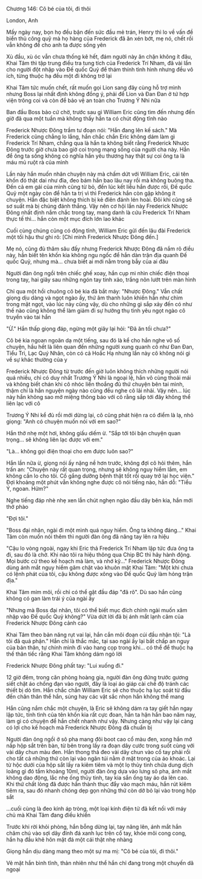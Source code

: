 




Chương 146: Cô bé của tôi, đi thôi

London, Anh

Mấy ngày nay, bọn họ đều bận đến sức đầu mẻ trán, Henry thì lo về vấn đề biển thủ công quỹ mà họ hàng của Frederick đã ăn xén bớt, mẹ nó, chết rồi vẫn không để cho anh ta được sống yên

Xù đầu, xù óc vẫn chưa thống kê hết, đám người này ăn chặn không ít đâu, Khai Tâm thì tập trung điều tra tung tích của Frederick Trí Nham, đã vài lần cho người đột nhập vào Đế quốc Quỷ để thám thính tình hình nhưng đều vô ích, từng thuộc hạ đều một đi không trở lại

Khai Tâm tức muốn chết, rất muốn gọi Lion sang đây cùng hỗ trợ mình nhưng Boss lại nhất định không đồng ý, phải để Lion và Đan Đan ở tứ hợp viện trông coi và còn để bảo vệ an toàn cho Trương Ý Nhi nữa

Ban đầu Boss bảo cứ chờ, trước sau gì William Eric cũng tìm đến nhưng đến giờ đã qua một tuần mà không thấy hắn ta có chút động tĩnh nào

Frederick Nhược Đông trầm tư đoạn nói: "Hắn đang lên kế sách." Mà Frederick cũng chẳng lo lắng, hắn chắc chắn Eric không dám làm gì Frederick Trí Nham, chẳng qua là hắn ta không biết rằng Frederick Nhược Đông trước giờ chưa bao giờ coi trọng mạng sống của người cha này. Hắn để ông ta sống không có nghĩa hắn yêu thương hay thật sự coi ông ta là máu mủ ruột rà của mình

Lần này hắn muốn nhân chuyện này mà chấm dứt với William Eric, cái tên khốn đó thật dai như đỉa, đeo bám hắn bao lâu nay rồi mà không buông tha. Đến cả em gái của mình cũng từ bỏ, đến lúc kết liễu hắn được rồi, Đế quốc Quỷ một ngày còn để hắn ta trị vì thì Frederick hắn còn gặp không ít chuyện. Hắn đặc biệt không thích bị kẻ điên đánh lén hoài. Đôi khi cũng sẽ sơ suất mà bị chúng đánh thắng. Vậy nên cơ hội lần này Frederick Nhược Đông nhất định nắm chắc trong tay, mang danh là cứu Frederick Trí Nham thực tế thì... hắn còn một mục đích lớn lao khác


Cuối cùng chúng cũng có động tĩnh, William Eric gửi đến lâu đài Frederick một tối hậu thư ghi rõ: [Chỉ mình Frederick Nhược Đông đến.]

Mẹ nó, cũng đủ thâm sâu đấy nhưng Frederick Nhược Đông đã nắm rõ điều này, hắn biết tên khốn kia không ngu ngốc để hắn dàn trận địa quanh Đế quốc Quỷ, nhưng mà... chưa biết ai mới nằm trong bẫy của ai đâu

Người đàn ông ngồi trên chiếc ghế xoay, hắn cụp mi nhìn chiếc điện thoại trong tay, hai giây sau những ngón tay tinh xảo, trắng nõn lướt trên màn hình

Chỉ qua một hồi chuông cô bé kia đã bắt máy: "Nhược Đông." Vẫn chất giọng dịu dàng và ngọt ngào ấy, thứ âm thanh luôn khiến hắn như chìm trong mật ngọt, vào lúc này cũng vậy, dù cho những gì sắp xảy đến có như thế nào cũng không thể làm giảm đi sự hưởng thụ tình yêu ngọt ngào cô truyền vào tai hắn

"Ừ." Hắn thấp giọng đáp, ngừng một giây lại hỏi: "Đã ăn tối chưa?"

Cô bé kia ngoan ngoãn dạ một tiếng, sau đó là kể cho hắn nghe vô số chuyện, hầu hết là liên quan đến những người xung quanh cô như Đan Đan, Tiểu Trì, Lạc Quý Nhân, còn có cả Hoắc Hạ nhưng lần này cô không nói gì về sự khác thường của y

Frederick Nhược Đông từ trước đến giờ luôn không thích những người nói quá nhiều, chỉ có duy nhất Trương Ý Nhi là ngoại lệ, hắn vô cùng thoải mái và không biết chán khi cô nhóc liến thoắng đủ thứ chuyện bên tai mình, thậm chí là hắn nguyện ngày nào cũng đều nghe cô lải nhải. Vậy nên... lúc này hắn không sao mở miệng thông báo với cô rằng sắp tới đây không thể liên lạc với cô

Trương Ý Nhi kể đủ rồi mới dừng lại, cô cũng phát hiện ra có điểm là lạ, nhỏ giọng: "Anh có chuyện muốn nói với em sao?"

Hắn thở nhẹ một hơi, không giấu diếm ừ. "Sắp tới tôi bận chuyện quan trọng... sẽ không liên lạc được với em."

"Là... không gọi điện thoại cho em được luôn sao?"


Hắn lần nữa ừ, giọng nói ấy nặng nề hơn trước, không đợi cô hỏi thêm, hắn trấn an: "Chuyện này rất quan trọng, nhưng sẽ không nguy hiểm lắm, em không cần lo cho tôi. Cố gắng dưỡng bệnh thật tốt rồi quay trở lại học viện." Đợi khoảng một phút vẫn không nghe được cô nói tiếng nào, hắn dỗ: "Tiểu Ý, ngoan. Hửm?"

Nghe tiếng đáp nhè nhẹ xen lẫn chút nghẹn ngào đầu dây bên kia, hắn mới thở phào

"Đợi tôi."



"Boss đại nhân, ngài đi một mình quá nguy hiểm. Ông ta không đáng..." Khai Tâm còn muốn nói thêm thì người đàn ông đã nâng tay lên ra hiệu

"Cậu lo vòng ngoài, ngay khi Eric thả Frederick Trí Nham lập tức đưa ông ta đi, sau đó là chờ. Khi nào tôi ra hiệu thông qua Chip BC thì hãy hành động. Mọi bước cứ theo kế hoạch mà làm, và nhớ kỹ..." Frederick Nhược Đông dùng ánh mắt nguy hiểm găm chặt vào khuôn mặt Khai Tâm: "Một khi chưa có lệnh phát của tôi, cậu không được xông vào Đế quốc Quỷ làm hỏng trận địa."

Khai Tâm mím môi, rồi chỉ có thể gật đầu đáp "đã rõ". Dù sao hắn cũng không có gan làm trái ý của ngài ấy

"Nhưng mà Boss đại nhân, tôi có thể biết mục đích chính ngài muốn xâm nhập vào Đế quốc Quỷ không?" Vừa dứt lời đã bị ánh mắt lạnh căm của Frederick Nhược Đông cảnh cáo

Khai Tâm theo bản năng rụt vai lại, hắn cắn môi đoạn cúi đầu nhận tội: "Là tôi đã quá phận." Hắn chỉ là thắc mắc, tại sao ngài ấy lại bất chấp an nguy của bản thân, tự chính mình đi vào hang cọp trong khi... có thể để thuộc hạ thế thân tiếc rằng Khai Tâm không dám ngỏ lời

Frederick Nhược Đông phất tay: "Lui xuống đi."


12 giờ đêm, trong căn phòng hoàng gia, người đàn ông đứng trước gương siết chặt áo chống đạn vào người, đây là loại áo giáp cài chế độ tránh các thiết bị dò tìm. Hắn chắc chắn William Eric sẽ cho thuộc hạ lục soát từ đầu đến chân thân thể hắn, súng hay các vật sắc nhọn hắn không thể mang

Hắn cũng nắm chắc một chuyện, là Eric sẽ không dám ra tay giết hắn ngay lập tức, tính tình của tên khốn kia rất cực đoan, hắn ta hận hắn bao năm nay, làm gì có chuyện để hắn chết nhanh như vậy. Nhưng càng như vậy lại càng có lợi cho kế hoạch mà Frederick Nhược Đông đã chuẩn bị

Người đàn ông ngồi ở sô pha mang đôi boot cao cổ màu đen, xong hắn mở nắp hộp sắt trên bàn, từ bên trong lấy ra đoạn dây cước trong suốt cùng với vài dây chun màu đen. Hắn thong thả đeo vài dây chun vào cổ tay phải rồi cho tất cả những thứ còn lại vào ngăn túi nằm ở mặt trong của áo khoác. Lại từ hộc dưới của hộp sắt lấy ra kiêm tiêm và một lọ thủy tinh chứa dung dịch loãng gì đó tầm khoảng 10ml, người đàn ông dựa vào lưng sô pha, ánh mắt không dao động, lắc nhẹ ống thủy tinh, tay kia sắn ống tay áo da lên cao. Khi thứ chất lỏng đã được hắn thành thục đẩy vào mạch máu, hắn rút kiêm tiêm ra, sau đó nhanh chóng dẹp gọn những thứ còn dở bỏ lại vào trong hộp sắt

...cuối cùng là đeo kính áp tròng, một loại kính điện tử đã kết nối với máy chủ mà Khai Tâm đang điều khiển

Trước khi rời khỏi phòng, hắn bỗng dừng lại, tay nâng lên, ánh mắt hắn chăm chú vào sợi dây đính đá xanh lục trên cổ tay, khóe môi cong cong, hắn hạ đầu khẽ hôn mặt đá một cái thật nhẹ nhàng

Giọng hắn dịu dàng mang theo một sự ma mị: "Cô bé của tôi, đi thôi."

Vẻ mặt hắn bình tĩnh, thản nhiên như thể hắn chỉ đang trong một chuyến dã ngoại




